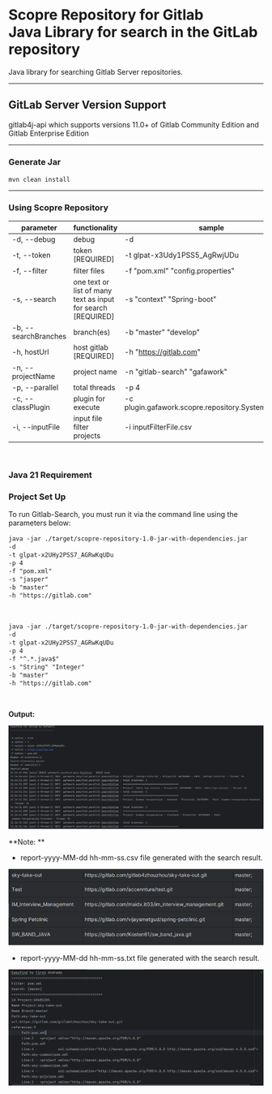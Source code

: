 # Scopre Repository for Gitlab <br />Java Library for search in the GitLab repository

Java library for searching Gitlab Server repositories.


---

## GitLab Server Version Support

gitlab4j-api which supports versions 11.0+ of Gitlab Community Edition and Gitlab Enterprise Edition

---

### Generate Jar
```
mvn clean install
```

---
### Using Scopre Repository

| parameter                   | functionality                                                | sample                                      |
|-----------------------------|--------------------------------------------------------------|---------------------------------------------|
| -d, --debug                 | debug                                                        | -d                                          |
| -t, --token  <arg>          | token [REQUIRED]                                             | -t glpat-x3Udy1PSS5_AgRwjUDu                |
| -f, --filter <args>         | filter files                                                 | -f "pom.xml" "config.properties"            |
| -s, --search <args>         | one text or list of many text as input for search [REQUIRED] | -s "context" "Spring-boot"                  |
| -b, --searchBranches <args> | branch(es)                                                   | -b "master" "develop"                       |
| -h, hostUrl <arg>           | host gitlab  [REQUIRED]                                      | -h "https://gitlab.com"                     |
| -n, --projectName <args>    | project name                                                 | -n "gitlab-search" "gafawork"               |
| -p, --parallel <arg>        | total threads                                                | -p 4                                        |
| -c, --classPlugin <arg>     | plugin for execute                                           | -c plugin.gafawork.scopre.repository.SystemOutPlugin |
| -i, --inputFile <arg>       | input file filter projects                                   | -i inputFilterFile.csv                      |

<br> 

### **Java 21 Requirement**

### **Project Set Up**

To run Gitlab-Search, you must run it via the command line using the parameters below:

```
java -jar ./target/scopre-repository-1.0-jar-with-dependencies.jar
-d
-t glpat-x2UHy2PSS7_AGRwKqUDu
-p 4
-f "pom.xml"
-s "jasper"
-b "master"
-h "https://gitlab.com"
```

<br> 

```
java -jar ./target/scopre-repository-1.0-jar-with-dependencies.jar
-d
-t glpat-x2UHy2PSS7_AGRwKqUDu
-p 4
-f "^.*.java$"
-s "String" "Integer"
-b "master"
-h "https://gitlab.com"
```

<br> 

**Output:**

![img.png](img.png)

**Note: **
- report-yyyy-MM-dd hh-mm-ss.csv file generated with the search result.

![img_1.png](img_1.png)

- report-yyyy-MM-dd hh-mm-ss.txt file generated with the search result.

![img_2.png](img_2.png)

